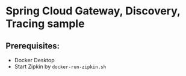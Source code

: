 # Spring Cloud Gateway, Discovery, Tracing sample

## Prerequisites:
* Docker Desktop
* Start Zipkin by `docker-run-zipkin.sh`
